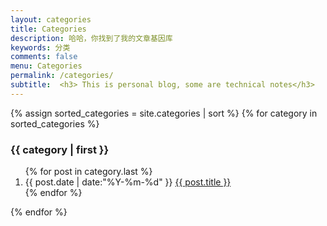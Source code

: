 ```yaml
---
layout: categories
title: Categories
description: 哈哈，你找到了我的文章基因库
keywords: 分类
comments: false
menu: Categories
permalink: /categories/
subtitle:  <h3> This is personal blog, some are technical notes</h3>
---
```


<section class="container posts-content">
{% assign sorted_categories = site.categories | sort %}
{% for category in sorted_categories %}
<h3 id="{{ category[0] }}">{{ category | first }}</h3>
<ol class="posts-list">
{% for post in category.last %}
<li class="posts-list-item">
<span class="posts-list-meta">{{ post.date | date:"%Y-%m-%d" }}</span>
<a class="posts-list-name" href="{{ site.url }}{{ post.url }}">{{ post.title }}</a>
</li>
{% endfor %}
</ol>
{% endfor %}
</section>
<!-- /section.content -->
